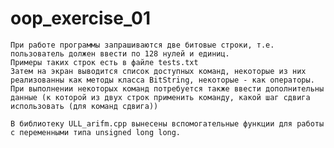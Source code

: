 # oop_exercise_01

	При работе программы запрашиваются две битовые строки, т.е. пользователь должен ввести по 128 нулей и единиц.
	Примеры таких строк есть в файле tests.txt
	Затем на экран выводится список доступных команд, некоторые из них реализованны как методы класса BitString, некоторые - как операторы.
	При выполнении некоторых команд потребуется также ввести дополнительны данные (к которой из двух строк применить команду, какой шаг сдвига использовать (для команд сдвига))
	
	В библиотеку ULL_arifm.cpp вынесены вспомогательные функции для работы с переменными типа unsigned long long.
